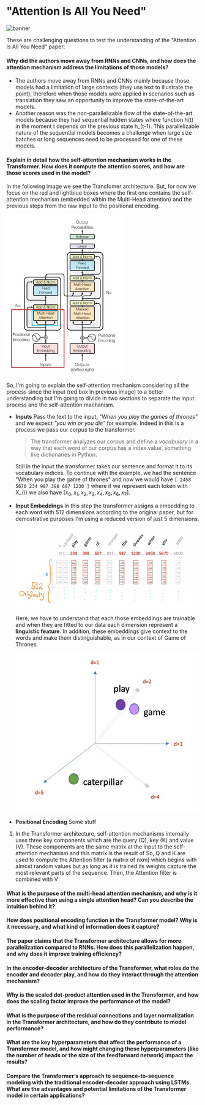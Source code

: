 # "Attention Is All You Need"
![banner](https://miro.medium.com/v2/resize:fit:1030/1*tb9TT-mwFn1WPzkkbjoMCQ.png)

These are challenging questions to test the understanding of the "Attention Is All You Need" paper:

#### **Why did the authors move away from RNNs and CNNs, and how does the attention mechanism address the limitations of those models?**
- The authors move away from RNNs and CNNs mainly because those models had a limitation of large contexts (they use text to illustrate the point), therefore when those models were applied in scenarios such as translation they saw an opportunity to improve the state-of-the-art models.
- Another reason was the non-parallelizable flow of the state-of-the-art models because they had sequential hidden states where function h(t) in the moment t depends on the previous state h_(t-1). This parallelizable nature of the sequential models becomes a challenge when large size batches or long sequences need to be processed for one of these models.


#### Explain in detail how the self-attention mechanism works in the Transformer. How does it compute the attention scores, and how are those scores used in the model?
In the following image we see the Transfomer architecture. But, for now we focus on the red and lightblue boxes where the first one contains the self-attention mechanism (embedded within the Multi-Head attention) and the previous steps from the raw input to the positional encoding.

![img](../img/self_attention_01.jpg)

So, I'm going to explain the self-attention mechanism considering all the process since the input (red box in previous image) to a better understanding but I'm going to divide in two sections to separate the input process and the self-attention machanism.

* **Inputs**
    Pass the text to the input, *"When you play the games of thrones"* and we expect *"you win or you die"* for example. Indeed in this is a process we pass our corpus to the transformer.  

    > The transformer analyzes our corpus and define a *vocabulary* in a way that each word of our corpus has a index value, something like dictionaries in Python.  

    Still in the input the transformer takes our sentence and format it to its vocabulary indices. To continue with the example, we had the sentence "When you play the game of thrones" and now we would have `[ 2458 5670 234 987 398 607 1230 ]` where if we represent each token with X_{i} we also have $[x_{0}, x_{1}, x_{2}, x_{3}, x_{4}, x_{5}, x_{6}, x_{7}]$.  

* **Input Embeddings**
    In this step the transformer assigns a embedding to each word with 512 dimensions according to the original paper, but for demostrative purposes I'm using a reduced version of just 5 dimensions.

    ![img](../img/self_attention_02.jpg)

    Here, we have to understand that each those embeddings are trainable and when they are fitted to our data each dimension represent a **linguistic feature**. In addition, these embeddings give context to the words and make them distinguishable, as in our context of Game of Thrones.

    ![img](../img/self_attention_03.jpg)

* **Positional Encoding**
    Some stuff

1. In the Transformer architecture, self-attention mechanisms internally uses three key components which are the query (Q), key (K) and value (V). These components are the same matrix at the input to the self-attention mechanism and this matrix is the result of 
So, Q and K are used to compute the Attention filter (a matrix of nxm) which begins with almost random values but as long as it is trained its weights capture the most relevant parts of the sequence. Then, the Attention filter is combined with V 


#### What is the purpose of the multi-head attention mechanism, and why is it more effective than using a single attention head? Can you describe the intuition behind it?

#### How does positional encoding function in the Transformer model? Why is it necessary, and what kind of information does it capture?

#### The paper claims that the Transformer architecture allows for more parallelization compared to RNNs. How does this parallelization happen, and why does it improve training efficiency?

#### In the encoder-decoder architecture of the Transformer, what roles do the encoder and decoder play, and how do they interact through the attention mechanism?

#### Why is the scaled dot-product attention used in the Transformer, and how does the scaling factor improve the performance of the model?

#### What is the purpose of the residual connections and layer normalization in the Transformer architecture, and how do they contribute to model performance?

#### What are the key hyperparameters that affect the performance of a Transformer model, and how might changing these hyperparameters (like the number of heads or the size of the feedforward network) impact the results?

#### Compare the Transformer’s approach to sequence-to-sequence modeling with the traditional encoder-decoder approach using LSTMs. What are the advantages and potential limitations of the Transformer model in certain applications?
